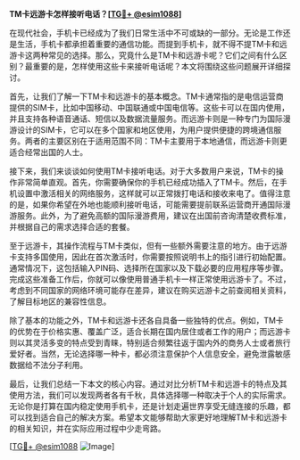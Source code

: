**TM卡远游卡怎样接听电话？[[TG💪+ @esim1088](https://t.me/s/esim1088)]**

在现代社会，手机卡已经成为了我们日常生活中不可或缺的一部分。无论是工作还是生活，手机卡都承担着重要的通信功能。而提到手机卡，就不得不提TM卡和远游卡这两种常见的选择。那么，究竟什么是TM卡和远游卡呢？它们之间有什么区别？最重要的是，怎样使用这些卡来接听电话呢？本文将围绕这些问题展开详细探讨。

首先，让我们了解一下TM卡和远游卡的基本概念。TM卡通常指的是电信运营商提供的SIM卡，比如中国移动、中国联通或中国电信等。这些卡可以在国内使用，并且支持各种语音通话、短信以及数据流量服务。而远游卡则是一种专门为国际漫游设计的SIM卡，它可以在多个国家和地区使用，为用户提供便捷的跨境通信服务。两者的主要区别在于适用范围不同：TM卡主要用于本地通信，而远游卡则更适合经常出国的人士。

接下来，我们来谈谈如何使用TM卡接听电话。对于大多数用户来说，TM卡的操作非常简单直观。首先，你需要确保你的手机已经成功插入了TM卡。然后，在手机设置中激活相关的网络服务，这样就可以正常拨打电话和接收来电了。值得注意的是，如果你希望在外地也能顺利接听电话，可能需要提前联系运营商开通国际漫游服务。此外，为了避免高额的国际漫游费用，建议在出国前咨询清楚收费标准，并根据自己的需求选择合适的套餐。

至于远游卡，其操作流程与TM卡类似，但有一些额外需要注意的地方。由于远游卡支持多国使用，因此在首次激活时，你需要按照说明书上的指引进行初始配置。通常情况下，这包括输入PIN码、选择所在国家以及下载必要的应用程序等步骤。完成这些准备工作后，你就可以像使用普通手机卡一样正常使用远游卡了。不过，考虑到不同国家的网络环境可能存在差异，建议在购买远游卡之前查阅相关资料，了解目标地区的兼容性信息。

除了基本的功能之外，TM卡和远游卡还各自具备一些独特的优点。例如，TM卡的优势在于价格实惠、覆盖广泛，适合长期在国内居住或者工作的用户；而远游卡则以其灵活多变的特点受到青睐，特别适合频繁往返于国内外的商务人士或者旅行爱好者。当然，无论选择哪一种卡，都必须注意保护个人信息安全，避免泄露敏感数据给不法分子利用。

最后，让我们总结一下本文的核心内容。通过对比分析TM卡和远游卡的特点及其使用方法，我们可以发现两者各有千秋，具体选择哪一种取决于个人的实际需求。无论你是打算在国内稳定使用手机卡，还是计划走遍世界享受无缝连接的乐趣，都可以找到适合自己的解决方案。希望本文能够帮助大家更好地理解TM卡和远游卡的相关知识，并在实际应用过程中少走弯路。

[[TG💪+ @esim1088](https://t.me/s/esim1088) ![Image](https://i.postimg.cc/4NQfJmqS/Snipaste-2025-05-13-00-14-12.png)]